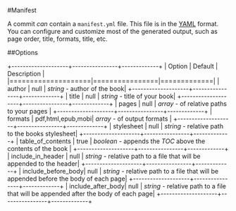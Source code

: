 #Manifest

A commit *can* contain a `manifest.yml` file. This file is in
the [YAML](http://en.wikipedia.org/wiki/YAML) format. You can
configure and customize most of the generated output, such as
page order, title, formats, title, etc.

##Options

+--------------------+----------------+-------------+
| Option             | Default        | Description |
|====================|================|=============|
| author             | null           | *string* - author of the book|
+--------------------+----------------+-------------+
| title              | null           | *string* - title of your book|
+--------------------+----------------+-------------+
| pages              | null           | *array* - of relative paths to your pages |
+--------------------+----------------+-------------+
| formats            | pdf,html,epub,mobi| *array* - of output formats |
+--------------------+----------------+-------------+
| stylesheet         | null   | *string* - relative path to the books stylesheet|
+--------------------+----------------+-------------+
| table_of_contents  | true   | *boolean* - appends the *TOC* above the contents of the book |
+--------------------+----------------+-------------+
| include_in_header  | null   | *string* - relative path to a file that will be appended to the header|
+--------------------+----------------+-------------+
| include_before_body| null   | *string* - relative path to a file that will be appended before the body of each page|
+--------------------+----------------+-------------+
| include_after_body| null   | *string* - relative path to a file that will be appended after the body of each page|
+--------------------+----------------+-------------+